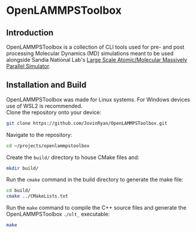 OpenLAMMPSToolbox
====

## Introduction ##
OpenLAMMPSToolbox is a collection of CLI tools used for pre- and post processing Molecular Dynamics (MD) simulations meant to be used alongside Sandia National Lab's [Large Scale Atomic/Molecular Massively Parallel Simulator](https://github.com/lammps/lammps). 

## Installation and Build ##
OpenLAMMPSToolbox was made for Linux systems. For Windows devices use of WSL2 is recommended. <br>
Clone the repository onto your device:
```bash
git clone https://github.com/JovinRyan/OpenLAMMPSToolbox.git
```
Navigate to the repository:
```bash
cd ~/projects/openlammpstoolbox
```
Create the ```build/``` directory to house CMake files and:
```bash
mkdir build/
```
Run the ```cmake``` command in the build directory to generate the make file:
```bash
cd build/
cmake ../CMakeLists.txt
```
Run the ```make``` command to compile the C++ source files and generate the OpenLAMMPSToolbox ```./olt_``` executable:
```bash
make
```
